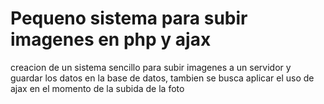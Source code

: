 # Pequeno sistema para subir imagenes en php y ajax

creacion de un sistema sencillo para subir imagenes a un servidor y guardar los datos en la base de datos,
tambien se busca aplicar el uso de ajax en el momento de la subida de la foto
